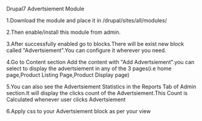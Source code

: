 Drupal7  Advertsiement Module


1.Download the module and place it in /drupal/sites/all/modules/

2.Then enable/install this module from admin.

3.After successfully enabled go to blocks.There will be exist new block called "Advertsiement".You can configure it wherever you need.

4.Go to Content section Add the content with "Add Advertsiement".you can select to display the advertsiement in any of the 3 pages(i.e home page,Product Listing Page,Product Display page)

5.You can also see the Advertsiement Statistics in the Reports Tab of Admin section.It will display the clicks count of the Advertsiement.This Count is Calculated whenever user clicks Advertsiement 

6.Apply css to your Advertsiement block as per your view

